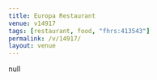 ```yaml
---
title: Europa Restaurant
venue: v14917
tags: [restaurant, food, "fhrs:413543"]
permalink: /v/14917/
layout: venue
---
```

null